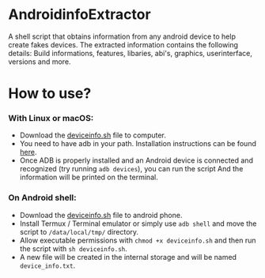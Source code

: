 # AndroidinfoExtractor

A shell script that obtains information from any android device to help create fakes devices.
The extracted information contains the following details:
Build informations, features, libaries, abi's, graphics, userinterface, versions and more.

# How to use?
### With Linux or macOS:
- Download the [deviceinfo.sh](/deviceinfo.sh) file to computer.
- You need to have adb in your path. Installation instructions can be found [here](https://www.xda-developers.com/install-adb-windows-macos-linux/).
- Once ADB is properly installed and an Android device is connected and recognized (try running `adb devices`), you can run the script And the information will be printed on the terminal.

### On Android shell:
- Download the [deviceinfo.sh](/deviceinfo.sh) file to android phone.
- Install Termux / Terminal emulator or simply use `adb shell` and move the script to `/data/local/tmp/` directory.
- Allow executable permissions with `chmod +x deviceinfo.sh` and then run the script with `sh deviceinfo.sh`. 
- A new file will be created in the internal storage and will be named `device_info.txt`.
